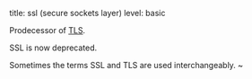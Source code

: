 title: ssl (secure sockets layer)
level: basic

Prodecessor of [TLS](/tls).

SSL is now deprecated.

Sometimes the terms SSL and TLS are used interchangeably.
~                                                        
